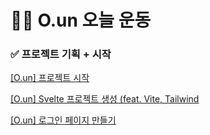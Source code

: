 # 🏃‍♂️ O.un 오늘 운동

### ✅ 프로젝트 기획 + 시작
[[O.un] 프로젝트 시작](https://velog.io/@ililil9482/O.un-%ED%94%84%EB%A1%9C%EC%A0%9D%ED%8A%B8-%EC%8B%9C%EC%9E%91)

[[O.un] Svelte 프로젝트 생성 (feat. Vite, Tailwind](https://velog.io/@ililil9482/O.un-Svelte-%ED%94%84%EB%A1%9C%EC%A0%9D%ED%8A%B8-%EC%83%9D%EC%84%B1-feat.-Vite-Tailwind)

[[O.un] 로그인 페이지 만들기](https://velog.io/@ililil9482/O.un-%EB%A1%9C%EA%B7%B8%EC%9D%B8-%ED%8E%98%EC%9D%B4%EC%A7%80-%EB%A7%8C%EB%93%A4%EA%B8%B0)